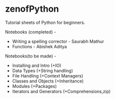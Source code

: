 # zenofPython
Tutorial sheets of Python for beginners.

Notebooks (completed) -

- Writing a spelling corrector - Saurabh Mathur
- Functions - Abishek Aditya


Notebooks(to be made) -

- Installing and Intro (+IO)
- Data Types (+String handling)
- File Handling (+Context Managers)
- Classes and Objects (+Inheritance)
- Modules (+Packages)
- Iterators and Generators (+Comprehensions,zip)
